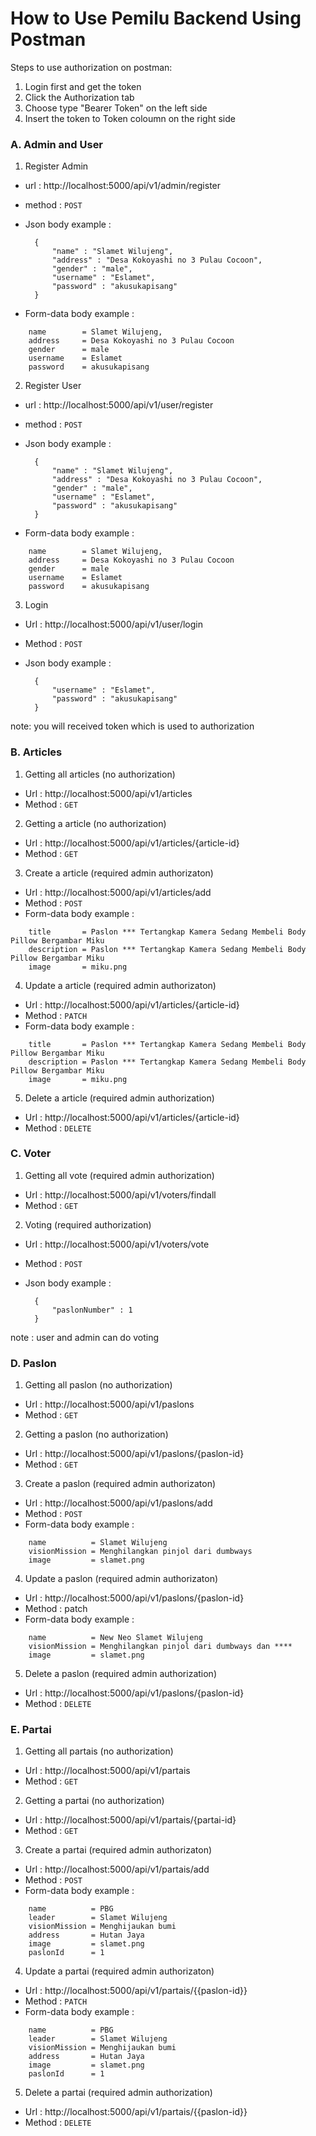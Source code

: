 # How to Use Pemilu Backend Using Postman

Steps to use authorization on postman:

1. Login first and get the token
2. Click the Authorization tab
3. Choose type "Bearer Token" on the left side
4. Insert the token to Token coloumn on the right side

### A. Admin and User
1. Register Admin
* url : http://localhost:5000/api/v1/admin/register
* method : `POST`
* Json body example :

        {
            "name" : "Slamet Wilujeng",
            "address" : "Desa Kokoyashi no 3 Pulau Cocoon",
            "gender" : "male",
            "username" : "Eslamet",
            "password" : "akusukapisang"
        }

*  Form-data body example :
```
    name        = Slamet Wilujeng,
    address     = Desa Kokoyashi no 3 Pulau Cocoon
    gender      = male
    username    = Eslamet
    password    = akusukapisang
```

2. Register User
* url : http://localhost:5000/api/v1/user/register
* method : `POST`
* Json body example :

        {
            "name" : "Slamet Wilujeng",
            "address" : "Desa Kokoyashi no 3 Pulau Cocoon",
            "gender" : "male",
            "username" : "Eslamet",
            "password" : "akusukapisang"
        }

*  Form-data body example :
```
    name        = Slamet Wilujeng,
    address     = Desa Kokoyashi no 3 Pulau Cocoon
    gender      = male
    username    = Eslamet
    password    = akusukapisang
```

3. Login
* Url       : http://localhost:5000/api/v1/user/login
* Method    : `POST`
* Json body example :

        {
            "username" : "Eslamet",
            "password" : "akusukapisang"
        }

note: you will received token which is used to authorization

### B. Articles

1. Getting all articles (no authorization)
* Url       : http://localhost:5000/api/v1/articles
* Method    : `GET`
  
2. Getting a article (no authorization)
* Url       : http://localhost:5000/api/v1/articles/{article-id}
* Method    : `GET`

3. Create a article (required admin authorizaton)
* Url       : http://localhost:5000/api/v1/articles/add
* Method    : `POST`
* Form-data body example :
```
    title       = Paslon *** Tertangkap Kamera Sedang Membeli Body Pillow Bergambar Miku
    description = Paslon *** Tertangkap Kamera Sedang Membeli Body Pillow Bergambar Miku
    image       = miku.png
```

4. Update a article (required admin authorizaton)  
* Url       : http://localhost:5000/api/v1/articles/{article-id}
* Method    : `PATCH`
* Form-data body example :
```
    title       = Paslon *** Tertangkap Kamera Sedang Membeli Body Pillow Bergambar Miku
    description = Paslon *** Tertangkap Kamera Sedang Membeli Body Pillow Bergambar Miku
    image       = miku.png
```

5. Delete a article (required admin authorization)
* Url       : http://localhost:5000/api/v1/articles/{article-id}
* Method    : `DELETE`

### C. Voter

1. Getting all vote (required admin authorization)
* Url       : http://localhost:5000/api/v1/voters/findall
* Method    : `GET`

2. Voting (required authorization)
* Url       : http://localhost:5000/api/v1/voters/vote
* Method    : `POST`
* Json body example :

        {
            "paslonNumber" : 1
        }

note : user and admin can do voting

### D. Paslon

1. Getting all paslon (no authorization)
* Url       : http://localhost:5000/api/v1/paslons
* Method    : `GET`
  
2. Getting a paslon (no authorization)
* Url       : http://localhost:5000/api/v1/paslons/{paslon-id}
* Method    : `GET`

3. Create a paslon (required admin authorizaton)
* Url       : http://localhost:5000/api/v1/paslons/add
* Method    : `POST`
* Form-data body example :
````
    name          = Slamet Wilujeng
    visionMission = Menghilangkan pinjol dari dumbways
    image         = slamet.png
````
4. Update a paslon (required admin authorizaton)
* Url       : http://localhost:5000/api/v1/paslons/{paslon-id}
* Method    : patch
* Form-data body example :
```
    name          = New Neo Slamet Wilujeng
    visionMission = Menghilangkan pinjol dari dumbways dan ****
    image         = slamet.png
```
5. Delete a paslon (required admin authorization)
* Url       : http://localhost:5000/api/v1/paslons/{paslon-id}
* Method    : `DELETE`

### E. Partai

1. Getting all partais (no authorization)
* Url       : http://localhost:5000/api/v1/partais
* Method    : `GET`
  
2. Getting a partai (no authorization)
* Url       : http://localhost:5000/api/v1/partais/{partai-id}
* Method    : `GET`

3. Create a partai (required admin authorizaton)
* Url       : http://localhost:5000/api/v1/partais/add
* Method    : `POST`
* Form-data body example :
```
    name          = PBG
    leader        = Slamet Wilujeng
    visionMission = Menghijaukan bumi
    address       = Hutan Jaya
    image         = slamet.png
    paslonId      = 1
```
4. Update a partai (required admin authorizaton)
* Url       : http://localhost:5000/api/v1/partais/{{paslon-id}}
* Method    : `PATCH`
* Form-data body example :
```
    name          = PBG
    leader        = Slamet Wilujeng
    visionMission = Menghijaukan bumi
    address       = Hutan Jaya
    image         = slamet.png
    paslonId      = 1
```
5. Delete a partai (required admin authorization)
* Url       : http://localhost:5000/api/v1/partais/{{paslon-id}}
* Method    : `DELETE`

